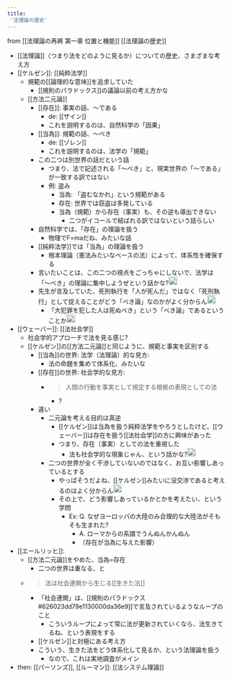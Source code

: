 ```yaml
---
title:
 '法理論の歴史'
---
```


from [[法理論の再興 第一章 位置と機能]]
[[法理論の歴史]]
- [[法理論]]（つまり法をどのように見るか）についての歴史、さまざまな考え方
- [[ケルゼン]]: [[純粋法学]]
    - 規範の[[論理的な意味]]を追求していた
        - [[規則のパラドックス]]の議論以前の考え方かな
    - [[方法二元論]]
        - [[存在]]: 事実の話、〜である
            - de: [[ザイン]]
            - これを説明するのは、自然科学の「因果」
        - [[当為]]: 規範の話、〜べき
            - de: [[ゾレン]]
            - これを説明するのは、法学の「規範」
        - この二つは別世界の話だという話
            - つまり、法で記述される「〜べき」と、現実世界の「〜である」が一致する訳ではない
            - 例: 盗み
                - 当為: 「盗むなかれ」という規範がある
                - 存在: 世界では窃盗は多発している
                - 当為（規範）から存在（事実）も、その逆も導出できない
                    - 二つがイコールで結ばれる訳ではないという話らしい
        - 自然科学では、「存在」の理論を扱う
            - 物理でF=maだね、みたいな話
        - [[純粋法学]]では「当為」の理論を扱う
            - 根本理論（憲法みたいなベースの法）によって、体系性を確保する
        - 言いたいことは、この二つの視点をごっちゃにしないで、法学は「〜べき」の理論に集中しようぜという話かな?<img src='https://scrapbox.io/api/pages/blu3mo-public/blu3mo/icon' alt='blu3mo.icon' height="19.5"/>
        - 先生が言及していた、死刑執行を「人が死んだ」ではなく「死刑執行」として捉えることがどう「べき論」なのかがよく分からん<img src='https://scrapbox.io/api/pages/blu3mo-public/blu3mo/icon' alt='blu3mo.icon' height="19.5"/>
            - 「大犯罪を犯した人は死ぬべき」という「べき論」であるということか<img src='https://scrapbox.io/api/pages/blu3mo-public/blu3mo/icon' alt='blu3mo.icon' height="19.5"/>
- [[ウェーバー]]: [[法社会学]]
    - 社会学的アプローチで法を見る感じ?
    - [[ケルゼン]]の[[方法二元論]]と同じように、規範と事実を区別する
        - [[当為]]の世界: 法学（法理論）的な見方:
            - 法の命題を集めて体系化、みたいな
        - [[存在]]の世界: 社会学的な見方:
            - > 人間の行動を事実として規定する根拠の表現としての法
                - ?
        - 違い
            - 二元論を考える目的は真逆
                - [[ケルゼン]]は当為を扱う純粋法学をやろうとしたけど、[[ウェーバー]]は存在を扱う[[法社会学]]の方に興味があった
                - つまり、存在（事実）としての法を重視した
                    - 法も社会学的な現象じゃん、という話かな?<img src='https://scrapbox.io/api/pages/blu3mo-public/blu3mo/icon' alt='blu3mo.icon' height="19.5"/>
            - 二つの世界が全く干渉していないのではなく、お互い影響しあっているとする
                - やっぱそうだよね、[[ケルゼン]]みたいに没交渉であると考えるのはよく分からん<img src='https://scrapbox.io/api/pages/blu3mo-public/blu3mo/icon' alt='blu3mo.icon' height="19.5"/>
                - その上で、どう影響しあっているかとかを考えたい、という学問
                    - Ex: Q. なぜヨーロッパの大陸のみ合理的な大陸法がそもそも生まれた?
                        - A. ローマからの系譜でうんぬんかんぬん
                        - （存在が当為に与えた影響）
- [[エールリッヒ]]:
    - [[方法二元論]]をやめた、当為=存在
        - 二つの世界は重なる、と
    - > 法は社会連関から生じる[[生きた法]]
        - 「社会連関」は、[[規則のパラドックス#626023dd79e1130000da36e9]]で言及されているようなループのこと
            - こういうループによって常に法が更新されていくなら、法生きてるね、という表現をする
        - [[ケルゼン]]と対極にある考え方
        - こういう、生きた法をどう体系化して見るか、という法理論を扱う
            - なので、これは実地調査がメイン
- then: [[パーソンズ]], [[ルーマン]]: [[法システム理論]]
